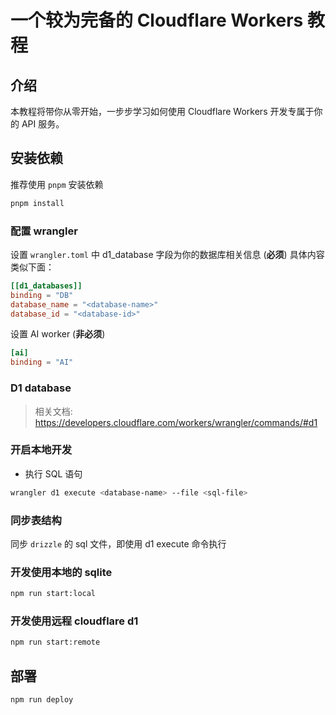 # 一个较为完备的 Cloudflare Workers 教程

## 介绍

本教程将带你从零开始，一步步学习如何使用 Cloudflare Workers 开发专属于你的 API 服务。

## 安装依赖

推荐使用 `pnpm` 安装依赖

```bash
pnpm install
```

### 配置 wrangler

设置 `wrangler.toml` 中 d1_database 字段为你的数据库相关信息 (**必须**)
具体内容类似下面：

```toml
[[d1_databases]]
binding = "DB"
database_name = "<database-name>"
database_id = "<database-id>"
```

设置 AI worker (**非必须**)

```toml
[ai]
binding = "AI"
```

### D1 database

> 相关文档: https://developers.cloudflare.com/workers/wrangler/commands/#d1

### 开启本地开发

- 执行 SQL 语句

```bash
wrangler d1 execute <database-name> --file <sql-file>
```

### 同步表结构

同步 `drizzle` 的 sql 文件，即使用 d1 execute 命令执行

### 开发使用本地的 sqlite

```bash
npm run start:local
```

### 开发使用远程 cloudflare d1

```bash
npm run start:remote
```

## 部署

```bash
npm run deploy
```
